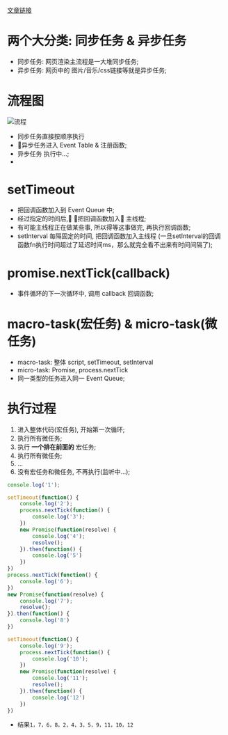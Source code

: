 [文章链接](https://juejin.im/post/59e85eebf265da430d571f89)

# 两个大分类: 同步任务 & 异步任务
* 同步任务: 网页渲染主流程是一大堆同步任务;
* 异步任务: 网页中的 图片/音乐/css链接等就是异步任务;


# 流程图
![流程](https://user-gold-cdn.xitu.io/2017/11/21/15fdd88994142347?imageView2/0/w/1280/h/960/ignore-error/1)
* 同步任务直接按顺序执行
* 异步任务进入 Event Table & 注册函数;
* 异步任务 执行中...;
* 



# setTimeout
* 把回调函数加入到 Event Queue 中;
* 经过指定的时间后, 把回调函数加入 主线程;
* 有可能主线程正在做某些事, 所以得等这事做完, 再执行回调函数;
* setInterval 每隔固定的时间, 把回调函数加入主线程 (一旦setInterval的回调函数fn执行时间超过了延迟时间ms，那么就完全看不出来有时间间隔了);


# promise.nextTick(callback)
* 事件循环的下一次循环中, 调用 callback 回调函数;

# macro-task(宏任务) & micro-task(微任务)
* macro-task: 整体 script, setTimeout, setInterval
* micro-task: Promise, process.nextTick
* 同一类型的任务进入同一 Event Queue;


# 执行过程
1. 进入整体代码(宏任务), 开始第一次循环;
2. 执行所有微任务;
3. 执行 **一个排在前面的** 宏任务;
4. 执行所有微任务;
5. ...
6. 没有宏任务和微任务, 不再执行(监听中...);




```js
console.log('1');

setTimeout(function() {
    console.log('2');
    process.nextTick(function() {
        console.log('3');
    })
    new Promise(function(resolve) {
        console.log('4');
        resolve();
    }).then(function() {
        console.log('5')
    })
})
process.nextTick(function() {
    console.log('6');
})
new Promise(function(resolve) {
    console.log('7');
    resolve();
}).then(function() {
    console.log('8')
})

setTimeout(function() {
    console.log('9');
    process.nextTick(function() {
        console.log('10');
    })
    new Promise(function(resolve) {
        console.log('11');
        resolve();
    }).then(function() {
        console.log('12')
    })
})
```

* 结果`1，7，6，8，2，4，3，5，9，11，10，12`